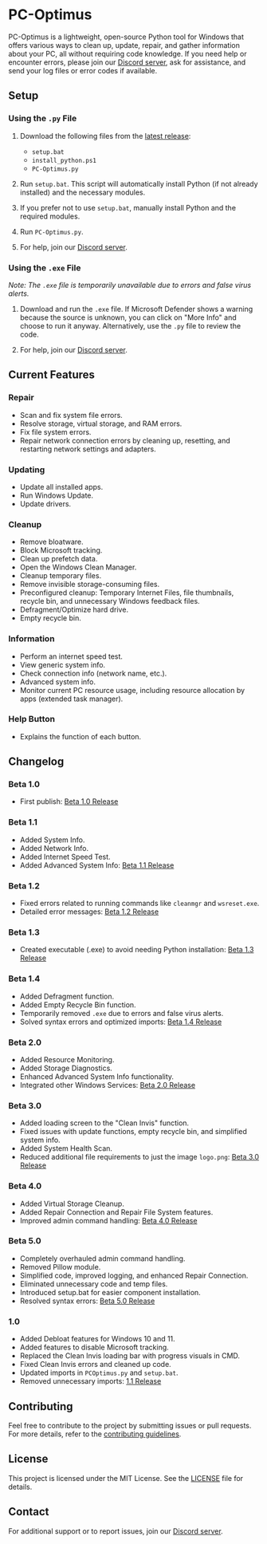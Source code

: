 # PC-Optimus

PC-Optimus is a lightweight, open-source Python tool for Windows that offers various ways to clean up, update, repair, and gather information about your PC, all without requiring code knowledge. If you need help or encounter errors, please join our [Discord server](https://discord.gg/36bPs8cQ5B), ask for assistance, and send your log files or error codes if available.

## Setup

### Using the `.py` File

1. Download the following files from the [latest release](https://github.com/truelockmc/PC-Optimus/releases):
   - `setup.bat`
   - `install_python.ps1`
   - `PC-Optimus.py`

2. Run `setup.bat`. This script will automatically install Python (if not already installed) and the necessary modules.

3. If you prefer not to use `setup.bat`, manually install Python and the required modules.

4. Run `PC-Optimus.py`.

5. For help, join our [Discord server](https://discord.gg/36bPs8cQ5B).

### Using the `.exe` File

*Note: The `.exe` file is temporarily unavailable due to errors and false virus alerts.*

1. Download and run the `.exe` file. If Microsoft Defender shows a warning because the source is unknown, you can click on "More Info" and choose to run it anyway. Alternatively, use the `.py` file to review the code.

2. For help, join our [Discord server](https://discord.gg/36bPs8cQ5B).

## Current Features

### Repair
- Scan and fix system file errors.
- Resolve storage, virtual storage, and RAM errors.
- Fix file system errors.
- Repair network connection errors by cleaning up, resetting, and restarting network settings and adapters.

### Updating
- Update all installed apps.
- Run Windows Update.
- Update drivers.

### Cleanup
- Remove bloatware.
- Block Microsoft tracking.
- Clean up prefetch data.
- Open the Windows Clean Manager.
- Cleanup temporary files.
- Remove invisible storage-consuming files.
- Preconfigured cleanup: Temporary Internet Files, file thumbnails, recycle bin, and unnecessary Windows feedback files.
- Defragment/Optimize hard drive.
- Empty recycle bin.

### Information
- Perform an internet speed test.
- View generic system info.
- Check connection info (network name, etc.).
- Advanced system info.
- Monitor current PC resource usage, including resource allocation by apps (extended task manager).

### Help Button
- Explains the function of each button.

## Changelog

### Beta 1.0
- First publish: [Beta 1.0 Release](https://github.com/truelockmc/PC-Optimus/releases/tag/Beta)

### Beta 1.1
- Added System Info.
- Added Network Info.
- Added Internet Speed Test.
- Added Advanced System Info: [Beta 1.1 Release](https://github.com/truelockmc/PC-Optimus/releases/tag/Beta1.1)

### Beta 1.2
- Fixed errors related to running commands like `cleanmgr` and `wsreset.exe`.
- Detailed error messages: [Beta 1.2 Release](https://github.com/truelockmc/PC-Optimus/releases/tag/Beta1.2)

### Beta 1.3
- Created executable (.exe) to avoid needing Python installation: [Beta 1.3 Release](https://github.com/truelockmc/PC-Optimus/releases/tag/Beta1.3)

### Beta 1.4
- Added Defragment function.
- Added Empty Recycle Bin function.
- Temporarily removed `.exe` due to errors and false virus alerts.
- Solved syntax errors and optimized imports: [Beta 1.4 Release](https://github.com/truelockmc/PC-Optimus/releases/tag/Beta1.4)

### Beta 2.0
- Added Resource Monitoring.
- Added Storage Diagnostics.
- Enhanced Advanced System Info functionality.
- Integrated other Windows Services: [Beta 2.0 Release](https://github.com/truelockmc/PC-Optimus/releases/tag/Beta2.0)

### Beta 3.0
- Added loading screen to the "Clean Invis" function.
- Fixed issues with update functions, empty recycle bin, and simplified system info.
- Added System Health Scan.
- Reduced additional file requirements to just the image `logo.png`: [Beta 3.0 Release](https://github.com/truelockmc/PC-Optimus/releases/tag/Beta3.0)

### Beta 4.0
- Added Virtual Storage Cleanup.
- Added Repair Connection and Repair File System features.
- Improved admin command handling: [Beta 4.0 Release](https://github.com/truelockmc/PC-Optimus/releases/tag/Beta4.0)

### Beta 5.0
- Completely overhauled admin command handling.
- Removed Pillow module.
- Simplified code, improved logging, and enhanced Repair Connection.
- Eliminated unnecessary code and temp files.
- Introduced setup.bat for easier component installation.
- Resolved syntax errors: [Beta 5.0 Release](https://github.com/truelockmc/PC-Optimus/releases/tag/Beta5.0)

### 1.0
- Added Debloat features for Windows 10 and 11.
- Added features to disable Microsoft tracking.
- Replaced the Clean Invis loading bar with progress visuals in CMD.
- Fixed Clean Invis errors and cleaned up code.
- Updated imports in `PCOptimus.py` and `setup.bat`.
- Removed unnecessary imports: [1.1 Release](https://github.com/truelockmc/PC-Optimus/releases/tag/1.0)

## Contributing

Feel free to contribute to the project by submitting issues or pull requests. For more details, refer to the [contributing guidelines](CONTRIBUTING.md).

## License

This project is licensed under the MIT License. See the [LICENSE](LICENSE) file for details.

## Contact

For additional support or to report issues, join our [Discord server](https://discord.gg/36bPs8cQ5B).

